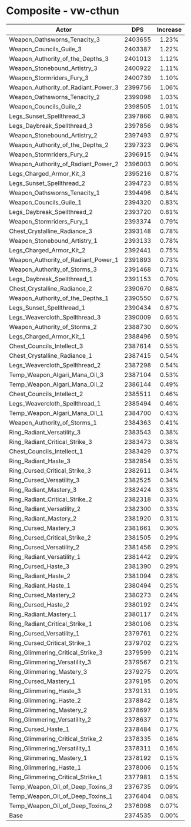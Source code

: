 # Composite - vw-cthun
| Actor | DPS | Increase |
|---|:---:|:---:|
|Weapon_Oathsworns_Tenacity_3|2403655|1.23%|
|Weapon_Councils_Guile_3|2403387|1.22%|
|Weapon_Authority_of_the_Depths_3|2401013|1.12%|
|Weapon_Stonebound_Artistry_3|2400922|1.11%|
|Weapon_Stormriders_Fury_3|2400739|1.10%|
|Weapon_Authority_of_Radiant_Power_3|2399756|1.06%|
|Weapon_Oathsworns_Tenacity_2|2399098|1.03%|
|Weapon_Councils_Guile_2|2398505|1.01%|
|Legs_Sunset_Spellthread_3|2397866|0.98%|
|Legs_Daybreak_Spellthread_3|2397856|0.98%|
|Weapon_Stonebound_Artistry_2|2397493|0.97%|
|Weapon_Authority_of_the_Depths_2|2397323|0.96%|
|Weapon_Stormriders_Fury_2|2396915|0.94%|
|Weapon_Authority_of_Radiant_Power_2|2396003|0.90%|
|Legs_Charged_Armor_Kit_3|2395216|0.87%|
|Legs_Sunset_Spellthread_2|2394723|0.85%|
|Weapon_Oathsworns_Tenacity_1|2394496|0.84%|
|Weapon_Councils_Guile_1|2394320|0.83%|
|Legs_Daybreak_Spellthread_2|2393720|0.81%|
|Weapon_Stormriders_Fury_1|2393374|0.79%|
|Chest_Crystalline_Radiance_3|2393148|0.78%|
|Weapon_Stonebound_Artistry_1|2393133|0.78%|
|Legs_Charged_Armor_Kit_2|2392441|0.75%|
|Weapon_Authority_of_Radiant_Power_1|2391893|0.73%|
|Weapon_Authority_of_Storms_3|2391468|0.71%|
|Legs_Daybreak_Spellthread_1|2391153|0.70%|
|Chest_Crystalline_Radiance_2|2390670|0.68%|
|Weapon_Authority_of_the_Depths_1|2390550|0.67%|
|Legs_Sunset_Spellthread_1|2390434|0.67%|
|Legs_Weavercloth_Spellthread_3|2390009|0.65%|
|Weapon_Authority_of_Storms_2|2388730|0.60%|
|Legs_Charged_Armor_Kit_1|2388496|0.59%|
|Chest_Councils_Intellect_3|2387614|0.55%|
|Chest_Crystalline_Radiance_1|2387415|0.54%|
|Legs_Weavercloth_Spellthread_2|2387298|0.54%|
|Temp_Weapon_Algari_Mana_Oil_3|2387104|0.53%|
|Temp_Weapon_Algari_Mana_Oil_2|2386144|0.49%|
|Chest_Councils_Intellect_2|2385511|0.46%|
|Legs_Weavercloth_Spellthread_1|2385494|0.46%|
|Temp_Weapon_Algari_Mana_Oil_1|2384700|0.43%|
|Weapon_Authority_of_Storms_1|2384363|0.41%|
|Ring_Radiant_Versatility_3|2383543|0.38%|
|Ring_Radiant_Critical_Strike_3|2383473|0.38%|
|Chest_Councils_Intellect_1|2383429|0.37%|
|Ring_Radiant_Haste_3|2382854|0.35%|
|Ring_Cursed_Critical_Strike_3|2382611|0.34%|
|Ring_Cursed_Versatility_3|2382525|0.34%|
|Ring_Radiant_Mastery_3|2382424|0.33%|
|Ring_Radiant_Critical_Strike_2|2382318|0.33%|
|Ring_Radiant_Versatility_2|2382300|0.33%|
|Ring_Radiant_Mastery_2|2381920|0.31%|
|Ring_Cursed_Mastery_3|2381661|0.30%|
|Ring_Cursed_Critical_Strike_2|2381505|0.29%|
|Ring_Cursed_Versatility_2|2381456|0.29%|
|Ring_Radiant_Versatility_1|2381442|0.29%|
|Ring_Cursed_Haste_3|2381390|0.29%|
|Ring_Radiant_Haste_2|2381094|0.28%|
|Ring_Radiant_Haste_1|2380494|0.25%|
|Ring_Cursed_Mastery_2|2380273|0.24%|
|Ring_Cursed_Haste_2|2380192|0.24%|
|Ring_Radiant_Mastery_1|2380117|0.24%|
|Ring_Radiant_Critical_Strike_1|2380106|0.23%|
|Ring_Cursed_Versatility_1|2379761|0.22%|
|Ring_Cursed_Critical_Strike_1|2379702|0.22%|
|Ring_Glimmering_Critical_Strike_3|2379599|0.21%|
|Ring_Glimmering_Versatility_3|2379567|0.21%|
|Ring_Glimmering_Mastery_3|2379275|0.20%|
|Ring_Cursed_Mastery_1|2379195|0.20%|
|Ring_Glimmering_Haste_3|2379131|0.19%|
|Ring_Glimmering_Haste_2|2378842|0.18%|
|Ring_Glimmering_Mastery_2|2378697|0.18%|
|Ring_Glimmering_Versatility_2|2378637|0.17%|
|Ring_Cursed_Haste_1|2378484|0.17%|
|Ring_Glimmering_Critical_Strike_2|2378335|0.16%|
|Ring_Glimmering_Versatility_1|2378311|0.16%|
|Ring_Glimmering_Mastery_1|2378192|0.15%|
|Ring_Glimmering_Haste_1|2378006|0.15%|
|Ring_Glimmering_Critical_Strike_1|2377981|0.15%|
|Temp_Weapon_Oil_of_Deep_Toxins_3|2376735|0.09%|
|Temp_Weapon_Oil_of_Deep_Toxins_1|2376404|0.08%|
|Temp_Weapon_Oil_of_Deep_Toxins_2|2376098|0.07%|
|Base|2374535|0.00%|
